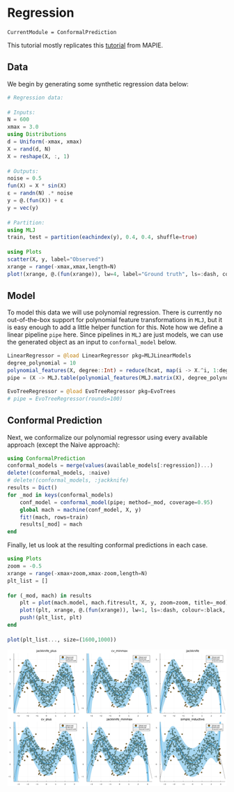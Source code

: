 
# Regression

``` @meta
CurrentModule = ConformalPrediction
```

This tutorial mostly replicates this [tutorial](https://mapie.readthedocs.io/en/latest/examples_regression/4-tutorials/plot_main-tutorial-regression.html#) from MAPIE.

## Data

We begin by generating some synthetic regression data below:

``` julia
# Regression data:

# Inputs:
N = 600
xmax = 3.0
using Distributions
d = Uniform(-xmax, xmax)
X = rand(d, N)
X = reshape(X, :, 1)

# Outputs:
noise = 0.5
fun(X) = X * sin(X)
ε = randn(N) .* noise
y = @.(fun(X)) + ε
y = vec(y)

# Partition:
using MLJ
train, test = partition(eachindex(y), 0.4, 0.4, shuffle=true)

using Plots
scatter(X, y, label="Observed")
xrange = range(-xmax,xmax,length=N)
plot!(xrange, @.(fun(xrange)), lw=4, label="Ground truth", ls=:dash, colour=:black)
```

## Model

To model this data we will use polynomial regression. There is currently no out-of-the-box support for polynomial feature transformations in `MLJ`, but it is easy enough to add a little helper function for this. Note how we define a linear pipeline `pipe` here. Since pipelines in `MLJ` are just models, we can use the generated object as an input to `conformal_model` below.

``` julia
LinearRegressor = @load LinearRegressor pkg=MLJLinearModels
degree_polynomial = 10
polynomial_features(X, degree::Int) = reduce(hcat, map(i -> X.^i, 1:degree))
pipe = (X -> MLJ.table(polynomial_features(MLJ.matrix(X), degree_polynomial))) |> LinearRegressor()
```

``` julia
EvoTreeRegressor = @load EvoTreeRegressor pkg=EvoTrees
# pipe = EvoTreeRegressor(rounds=100) 
```

## Conformal Prediction

Next, we conformalize our polynomial regressor using every available approach (except the Naive approach):

``` julia
using ConformalPrediction
conformal_models = merge(values(available_models[:regression])...)
delete!(conformal_models, :naive)
# delete!(conformal_models, :jackknife)
results = Dict()
for _mod in keys(conformal_models) 
    conf_model = conformal_model(pipe; method=_mod, coverage=0.95)
    global mach = machine(conf_model, X, y)
    fit!(mach, rows=train)
    results[_mod] = mach
end
```

Finally, let us look at the resulting conformal predictions in each case.

``` julia
using Plots
zoom = -0.5
xrange = range(-xmax+zoom,xmax-zoom,length=N)
plt_list = []

for (_mod, mach) in results
    plt = plot(mach.model, mach.fitresult, X, y, zoom=zoom, title=_mod)
    plot!(plt, xrange, @.(fun(xrange)), lw=1, ls=:dash, colour=:black, label="Ground truth")
    push!(plt_list, plt)
end

plot(plt_list..., size=(1600,1000))
```

![Figure 1: Conformal prediction regions.](regression_files/figure-commonmark/fig-cp-output-1.svg)
